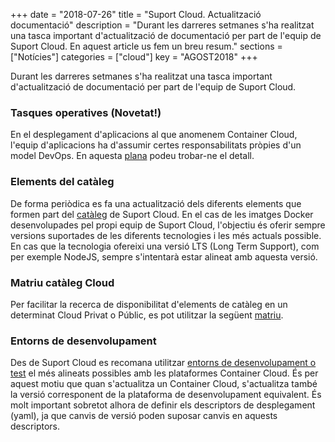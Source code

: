 +++
date        = "2018-07-26"
title       = "Suport Cloud. Actualització documentació"
description = "Durant les darreres setmanes s'ha realitzat una tasca important d'actualització de documentació per part de l'equip de Suport Cloud. En aquest article us fem un breu resum."
sections    = ["Notícies"]
categories  = ["cloud"]
key         = "AGOST2018"
+++

Durant les darreres setmanes s'ha realitzat una tasca important d'actualització de documentació per part de l'equip de Suport Cloud.

### Tasques operatives (Novetat!)

En el desplegament d'aplicacions al que anomenem Container Cloud, l'equip d'aplicacions ha d'assumir certes responsabilitats pròpies d'un model DevOps. En aquesta [plana](/cloud/2018-05-28-CLOUD-OPS-Cloud/) podeu trobar-ne el detall.

### Elements del catàleg

De forma periòdica es fa una actualització dels diferents elements que formen part del [catàleg](/cloud/cataleg/) de Suport Cloud. En el cas de les imatges Docker desenvolupades pel propi equip de Suport Cloud, l'objectiu és oferir sempre versions suportades de les diferents tecnologies i les més actuals possible. En cas que la tecnologia ofereixi una versió LTS (Long Term Support), com per exemple NodeJS, sempre s'intentarà estar alineat amb aquesta versió.

### Matriu catàleg Cloud

Per facilitar la recerca de disponibilitat d'elements de catàleg en un determinat Cloud Privat o Públic, es pot utilitzar la següent [matriu](/cloud/matriu-cataleg-cloud/).

### Entorns de desenvolupament

Des de Suport Cloud es recomana utilitzar [entorns de desenvolupament o test](/cloud/entorns-dev/) el més alineats possibles amb les plataformes Container Cloud. És per aquest motiu que quan s'actualitza un Container Cloud, s'actualitza també la versió corresponent de la plataforma de desenvolupament equivalent. És molt important sobretot alhora de definir els descriptors de desplegament (yaml), ja que canvis de versió poden suposar canvis en aquests descriptors.
